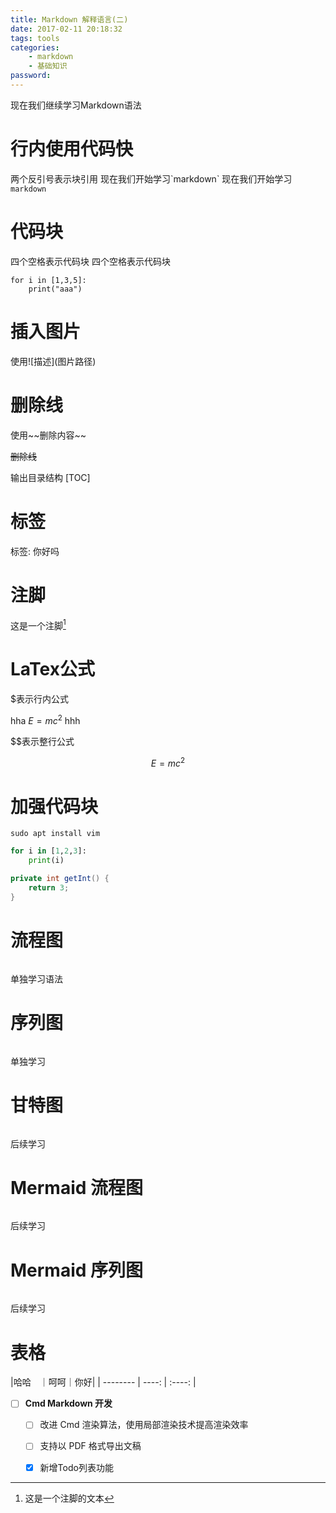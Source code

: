 ```yaml
---
title: Markdown 解释语言(二)
date: 2017-02-11 20:18:32
tags: tools
categories:
    - markdown
    - 基础知识
password: 
---
```



现在我们继续学习Markdown语法

# 行内使用代码快

两个反引号表示块引用
现在我们开始学习\`markdown\`
现在我们开始学习`markdown`

# 代码块

四个空格表示代码块
    四个空格表示代码块

    for i in [1,3,5]:
        print("aaa")

# 插入图片

使用\!\[描述](图片路径)

# 删除线

使用\~~删除内容~~

~~删除线~~

输出目录结构
[TOC]

# 标签

标签: 你好吗

# 注脚
这是一个注脚[^footnote]

# LaTex公式
\$表示行内公式

 hha $E=mc^2$ hhh

\$$表示整行公式

$$E=mc^2$$

# 加强代码块

```
sudo apt install vim
```

```python
for i in [1,2,3]:
    print(i)
```

```java
private int getInt() {
    return 3;
}
```

# 流程图

```flow

```
单独学习语法

# 序列图
```seq
```
单独学习

# 甘特图
```gantt
```

后续学习

# Mermaid 流程图
```graphLR
```
后续学习

# Mermaid 序列图
```sequence
```
后续学习
# 表格
|哈哈　｜呵呵｜你好|
| -------- | ----: | :----:  |

[^footnote]: 这是一个注脚的文本

- [ ] **Cmd Markdown 开发**
    - [ ] 改进 Cmd 渲染算法，使用局部渲染技术提高渲染效率
    - [ ] 支持以 PDF 格式导出文稿
    - [x] 新增Todo列表功能


